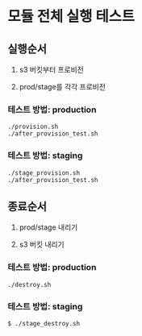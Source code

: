 # 모듈 전체 실행 테스트

## 실행순서

1. s3 버킷부터 프로비전

2. prod/stage를 각각 프로비전

### 테스트 방법: production

```
./provision.sh
./after_provision_test.sh
```

### 테스트 방법: staging

```
./stage_provision.sh
./after_provision_test.sh
```

## 종료순서

1. prod/stage 내리기

2. s3 버킷 내리기

### 테스트 방법: production

```
./destroy.sh
```

### 테스트 방법: staging

```
$ ./stage_destroy.sh
```
